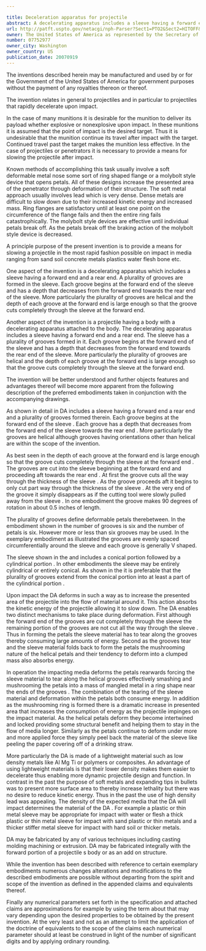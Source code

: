 ```yaml
---

title: Deceleration apparatus for projectile
abstract: A decelerating apparatus includes a sleeve having a forward end and a rear end. A plurality of helical grooves formed in the sleeve. Each helical groove begins at the forward end of the sleeve and has a depth that decreases from the forward end of the sleeve towards the rear end. The depth of each helical groove at the forward end of the sleeve is large enough so that the helical groove cuts completely through the sleeve at the forward end. The plurality of helical grooves define deformable petals therebetween.
url: http://patft.uspto.gov/netacgi/nph-Parser?Sect1=PTO2&Sect2=HITOFF&p=1&u=%2Fnetahtml%2FPTO%2Fsearch-adv.htm&r=1&f=G&l=50&d=PALL&S1=07752977&OS=07752977&RS=07752977
owner: The United States of America as represented by the Secretary of the Navy
number: 07752977
owner_city: Washington
owner_country: US
publication_date: 20070919
---
```

The inventions described herein may be manufactured and used by or for the Government of the United States of America for government purposes without the payment of any royalties thereon or thereof.

The invention relates in general to projectiles and in particular to projectiles that rapidly decelerate upon impact.

In the case of many munitions it is desirable for the munition to deliver its payload whether explosive or nonexplosive upon impact. In these munitions it is assumed that the point of impact is the desired target. Thus it is undesirable that the munition continue its travel after impact with the target. Continued travel past the target makes the munition less effective. In the case of projectiles or penetrators it is necessary to provide a means for slowing the projectile after impact.

Known methods of accomplishing this task usually involve a soft deformable metal nose some sort of ring shaped flange or a molybolt style device that opens petals. All of these designs increase the presented area of the penetrator through deformation of their structure. The soft metal approach usually involves lead which is very dense. Dense metals are difficult to slow down due to their increased kinetic energy and increased mass. Ring flanges are satisfactory until at least one point on the circumference of the flange fails and then the entire ring fails catastrophically. The molybolt style devices are effective until individual petals break off. As the petals break off the braking action of the molybolt style device is decreased.

A principle purpose of the present invention is to provide a means for slowing a projectile in the most rapid fashion possible on impact in media ranging from sand soil concrete metals plastics water flesh bone etc.

One aspect of the invention is a decelerating apparatus which includes a sleeve having a forward end and a rear end. A plurality of grooves are formed in the sleeve. Each groove begins at the forward end of the sleeve and has a depth that decreases from the forward end towards the rear end of the sleeve. More particularly the plurality of grooves are helical and the depth of each groove at the forward end is large enough so that the groove cuts completely through the sleeve at the forward end.

Another aspect of the invention is a projectile having a body with a decelerating apparatus attached to the body. The decelerating apparatus includes a sleeve having a forward end and a rear end. The sleeve has a plurality of grooves formed in it. Each groove begins at the forward end of the sleeve and has a depth that decreases from the forward end towards the rear end of the sleeve. More particularly the plurality of grooves are helical and the depth of each groove at the forward end is large enough so that the groove cuts completely through the sleeve at the forward end.

The invention will be better understood and further objects features and advantages thereof will become more apparent from the following description of the preferred embodiments taken in conjunction with the accompanying drawings.

As shown in detail in DA includes a sleeve having a forward end a rear end and a plurality of grooves formed therein. Each groove begins at the forward end of the sleeve . Each groove has a depth that decreases from the forward end of the sleeve towards the rear end . More particularly the grooves are helical although grooves having orientations other than helical are within the scope of the invention.

As best seen in the depth of each groove at the forward end is large enough so that the groove cuts completely through the sleeve at the forward end . The grooves are cut into the sleeve beginning at the forward end and proceeding aft towards the rear end . At first the groove cuts all the way through the thickness of the sleeve . As the groove proceeds aft it begins to only cut part way through the thickness of the sleeve . At the very end of the groove it simply disappears as if the cutting tool were slowly pulled away from the sleeve . In one embodiment the groove makes 90 degrees of rotation in about 0.5 inches of length.

The plurality of grooves define deformable petals therebetween. In the embodiment shown in the number of grooves is six and the number of petals is six. However more or less than six grooves may be used. In the exemplary embodiment as illustrated the grooves are evenly spaced circumferentially around the sleeve and each groove is generally V shaped.

The sleeve shown in the and includes a conical portion followed by a cylindrical portion . In other embodiments the sleeve may be entirely cylindrical or entirely conical. As shown in the it is preferable that the plurality of grooves extend from the conical portion into at least a part of the cylindrical portion .

Upon impact the DA deforms in such a way as to increase the presented area of the projectile into the flow of material around it. This action absorbs the kinetic energy of the projectile allowing it to slow down. The DA enables two distinct mechanisms to take place during deformation. First although the forward end of the grooves are cut completely through the sleeve the remaining portion of the grooves are not cut all the way through the sleeve . Thus in forming the petals the sleeve material has to tear along the grooves thereby consuming large amounts of energy. Second as the grooves tear and the sleeve material folds back to form the petals the mushrooming nature of the helical petals and their tendency to deform into a clumped mass also absorbs energy.

In operation the impacting media deforms the petals rearwards forcing the sleeve material to tear along the helical grooves effectively smashing and mushrooming the petals into a mass of mangled metal in a ring shape near the ends of the grooves . The combination of the tearing of the sleeve material and deformation within the petals both consume energy. In addition as the mushrooming ring is formed there is a dramatic increase in presented area that increases the consumption of energy as the projectile impinges on the impact material. As the helical petals deform they become intertwined and locked providing some structural benefit and helping them to stay in the flow of media longer. Similarly as the petals continue to deform under more and more applied force they simply peel back the material of the sleeve like peeling the paper covering off of a drinking straw.

More particularly the DA is made of a lightweight material such as low density metals like Al Mg Ti or polymers or composites. An advantage of using lightweight materials is that their lower density makes them easier to decelerate thus enabling more dynamic projectile design and function. In contrast in the past the purpose of soft metals and expanding tips in bullets was to present more surface area to thereby increase lethality but there was no desire to reduce kinetic energy. Thus in the past the use of high density lead was appealing. The density of the expected media that the DA will impact determines the material of the DA . For example a plastic or thin metal sleeve may be appropriate for impact with water or flesh a thick plastic or thin metal sleeve for impact with sand plastic or thin metals and a thicker stiffer metal sleeve for impact with hard soil or thicker metals.

DA may be fabricated by any of various techniques including casting molding machining or extrusion. DA may be fabricated integrally with the forward portion of a projectile s body or as an add on structure.

While the invention has been described with reference to certain exemplary embodiments numerous changes alterations and modifications to the described embodiments are possible without departing from the spirit and scope of the invention as defined in the appended claims and equivalents thereof.

Finally any numerical parameters set forth in the specification and attached claims are approximations for example by using the term about that may vary depending upon the desired properties to be obtained by the present invention. At the very least and not as an attempt to limit the application of the doctrine of equivalents to the scope of the claims each numerical parameter should at least be construed in light of the number of significant digits and by applying ordinary rounding.

